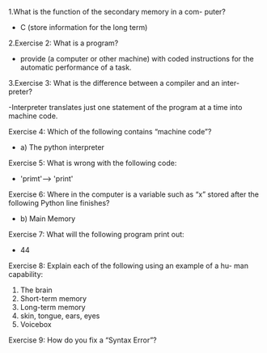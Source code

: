 1.What is the function of the secondary memory in a com-
puter?

- C (store information for the long term)

2.Exercise 2: What is a program?

- provide (a computer or other machine) with coded instructions for the 
automatic performance of a task.

3.Exercise 3: What is the difference between a compiler and an inter-
preter?

-Interpreter translates just one statement of the program at a time into 
machine code.

Exercise 4: Which of the following contains “machine code”?

- a) The python interpreter

Exercise 5: What is wrong with the following code:

- 'primt'--> 'print'

Exercise 6: Where in the computer is a variable such as “x” stored after
the following Python line finishes?

- b) Main Memory

Exercise 7: What will the following program print out:

- 44

Exercise 8: Explain each of the following using an example of a hu-
man capability:

1. The brain
2. Short-term memory
3. Long-term memory
4. skin, tongue, ears, eyes
5. Voicebox

Exercise 9: How do you fix a “Syntax Error”?

